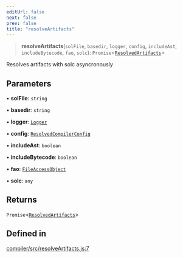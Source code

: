 ```yaml
---
editUrl: false
next: false
prev: false
title: "resolveArtifacts"
---
```


> **resolveArtifacts**(`solFile`, `basedir`, `logger`, `config`, `includeAst`, `includeBytecode`, `fao`, `solc`): `Promise`\<[`ResolvedArtifacts`](/reference/tevm/compiler/types/type-aliases/resolvedartifacts/)\>

Resolves artifacts with solc asyncronously

## Parameters

• **solFile**: `string`

• **basedir**: `string`

• **logger**: [`Logger`](/reference/tevm/compiler/types/type-aliases/logger/)

• **config**: [`ResolvedCompilerConfig`](/reference/tevm/config/types/type-aliases/resolvedcompilerconfig/)

• **includeAst**: `boolean`

• **includeBytecode**: `boolean`

• **fao**: [`FileAccessObject`](/reference/tevm/compiler/types/type-aliases/fileaccessobject/)

• **solc**: `any`

## Returns

`Promise`\<[`ResolvedArtifacts`](/reference/tevm/compiler/types/type-aliases/resolvedartifacts/)\>

## Defined in

[compiler/src/resolveArtifacts.js:7](https://github.com/evmts/tevm-monorepo/blob/main/bundler-packages/compiler/src/resolveArtifacts.js#L7)
